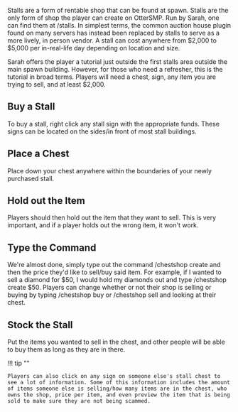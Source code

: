 Stalls are a form of rentable shop that can be found at spawn. Stalls are the only form of shop the player can create on OtterSMP. Run by Sarah, one can find them at /stalls. In simplest terms, the common auction house plugin found on many servers has instead been replaced by stalls to serve as a more lively, in person vendor. A stall can cost anywhere from $2,000 to $5,000 per in-real-life day depending on location and size.

Sarah offers the player a tutorial just outside the first stalls area outside the main spawn building. However, for those who need a refresher, this is the tutorial in broad terms. Players will need a chest, sign, any item you are trying to sell, and at least $2,000.
## Buy a Stall

To buy a stall, right click any stall sign with the appropriate funds. These signs can be located on the sides/in front of most stall buildings.
## Place a Chest

Place down your chest anywhere within the boundaries of your newly purchased stall.
## Hold out the Item

Players should then hold out the item that they want to sell. This is very important, and if a player holds out the wrong item, it won't work.
## Type the Command

We're almost done, simply type out the command /chestshop create and then the price they'd like to sell/buy said item. For example, if I wanted to sell a diamond for $50, I would hold my diamonds out and type /chestshop create $50. Players can change whether or not their shop is selling or buying by typing /chestshop buy or /chestshop sell and looking at their chest.
## Stock the Stall

Put the items you wanted to sell in the chest, and other people will be able to buy them as long as they are in there.

!!! tip ""

    Players can also click on any sign on someone else's stall chest to see a lot of information. Some of this information includes the amount of items someone else is selling/how many items are in the chest, who owns the shop, price per item, and even preview the item that is being sold to make sure they are not being scammed.
